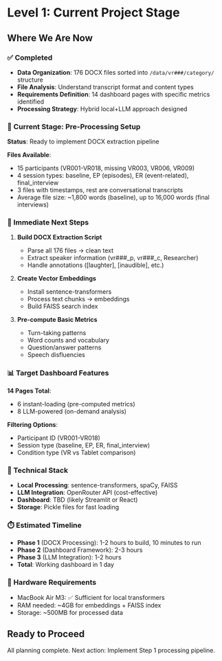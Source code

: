 # Level 1: Current Project Stage

## Where We Are Now

### ✅ Completed
- **Data Organization**: 176 DOCX files sorted into `/data/vr###/category/` structure
- **File Analysis**: Understand transcript format and content types
- **Requirements Definition**: 14 dashboard pages with specific metrics identified
- **Processing Strategy**: Hybrid local+LLM approach designed

### 🔄 Current Stage: Pre-Processing Setup
**Status**: Ready to implement DOCX extraction pipeline

**Files Available**:
- 15 participants (VR001-VR018, missing VR003, VR006, VR009)
- 4 session types: baseline, EP (episodes), ER (event-related), final_interview
- 3 files with timestamps, rest are conversational transcripts
- Average file size: ~1,800 words (baseline), up to 16,000 words (final interviews)

### 🎯 Immediate Next Steps
1. **Build DOCX Extraction Script** 
   - Parse all 176 files → clean text
   - Extract speaker information (vr###_p, vr###_c, Researcher)
   - Handle annotations ([laughter], [inaudible], etc.)

2. **Create Vector Embeddings**
   - Install sentence-transformers
   - Process text chunks → embeddings
   - Build FAISS search index

3. **Pre-compute Basic Metrics**
   - Turn-taking patterns
   - Word counts and vocabulary
   - Question/answer patterns
   - Speech disfluencies

### 📊 Target Dashboard Features
**14 Pages Total**:
- 6 instant-loading (pre-computed metrics)
- 8 LLM-powered (on-demand analysis)

**Filtering Options**:
- Participant ID (VR001-VR018)
- Session type (baseline, EP, ER, final_interview)
- Condition type (VR vs Tablet comparison)

### 🔧 Technical Stack
- **Local Processing**: sentence-transformers, spaCy, FAISS
- **LLM Integration**: OpenRouter API (cost-effective)
- **Dashboard**: TBD (likely Streamlit or React)
- **Storage**: Pickle files for fast loading

### ⏱️ Estimated Timeline
- **Phase 1** (DOCX Processing): 1-2 hours to build, 10 minutes to run
- **Phase 2** (Dashboard Framework): 2-3 hours
- **Phase 3** (LLM Integration): 1-2 hours
- **Total**: Working dashboard in 1 day

### 💾 Hardware Requirements
- MacBook Air M3: ✅ Sufficient for local transformers
- RAM needed: ~4GB for embeddings + FAISS index
- Storage: ~500MB for processed data

## Ready to Proceed
All planning complete. Next action: Implement Step 1 processing pipeline.